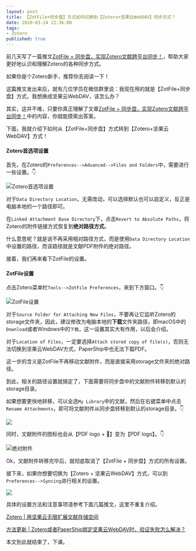 ```yaml
---
layout: post
title: 【ZotFile+同步盘】方式如何切换到【Zotero+坚果云WebDAV】同步方式？
date: 2020-03-24 22:36:00
tags: 
- Zotero
published: true
---
```


前几天写了一篇推文[ZotFile + 同步盘，实现Zotero文献跨平台同步！](https://mp.weixin.qq.com/s/0heWcOlwgrF6GHmPTc-poA)，帮助大家更好地认识和理解Zotero的各种同步方式。

如果你是个Zotero新手，推荐你去阅读一下！

这篇推文发出来后，就有几位学员在微信群里说：我现在用的就是【ZotFile+同步盘】方式，我想换成坚果云WebDAV，该怎么办？

其实，这并不难，只要你真正理解了文章[ZotFile + 同步盘，实现Zotero文献跨平台同步！](https://mp.weixin.qq.com/s/0heWcOlwgrF6GHmPTc-poA)中的内容，你就能摸索出答案。

下面，我就介绍下如何从【ZotFile+同步盘】方式转到【Zotero+坚果云WebDAV】方式！

#### Zotero首选项设置

首先，在Zotero的`Preferences-->Advanced-->Files and Folders`中，需要进行一些设置。👇

![Zotero首选项设置](https://tva1.sinaimg.cn/large/00831rSTly1gd4nobg0bgj30j10hy75s.jpg)

对于`Data Directory Location`，无需改动，可以选择默认也可以自定义，反正是电脑本地的一个路径即可。

在`Linked Attachment Base Directory`下，点击`Revert to Absolute Paths`，将Zotero的附件链接方式恢复到**绝对路径方式**。

什么意思呢？就是说不再采用相对路径方式，而是使用`Data Directory Location`中设置的路径，而该路径就是文献PDF附件的绝对路径。

接着，我们再来看下ZotFile的设置。

#### ZotFile设置

点击Zotero菜单栏`Tools-->ZotFile Preferences`，来到下方窗口。👇

![ZotFile设置](https://tva1.sinaimg.cn/large/00831rSTly1gd4o0fqz8jj30h20ir407.jpg)

对于`Source Folder for Attaching New Files`，不要再让它监听Zotero的storage文件夹，因此，建议修改为电脑本地的**下载**文件夹路径，即macOS中的`Download`或者Windows中的`下载`，这一设置其实大有作用，以后会介绍。

对于`Location of Files`，一定要选择`Attach stored copy of file(s)`，否则无法切换到坚果云WebDAV方式，PaperShip中也无法下载PDF。

这一步的含义是ZotFile不再移动文献附件，而是直接采用storage文件夹的绝对路径。

到此，相关的路径设置就搞定了，下面需要将同步盘中的文献附件转移到默认的storage目录。

如果想要更快地转移，可以全选`My Library`中的文献，然后在右键菜单中点击`Rename Attachments`，即可将文献附件从同步盘转移到默认的storage目录。👇

![](https://tva1.sinaimg.cn/large/00831rSTly1gd4od98q5fj313z0n1tje.jpg)

同时，文献附件的图标也会从【PDF logo + 🔗】变为【PDF logo】。👇

![绝对附件](https://tva1.sinaimg.cn/large/00831rSTly1gd4ojjr0m5j31400n645p.jpg)

Ok，文献附件转移完毕后，就彻底取消了【ZotFile + 同步盘】方式的所有设置。

接下来，如果你想要切换为【Zotero + 坚果云WebDAV】方式，可以到`Preferences-->Syncing`进行相关的设置。

![](https://tva1.sinaimg.cn/large/00831rSTly1gd4onb65m3j30go0ldq4f.jpg)



具体的设置方法和注意事项请参考下面几篇推文，这里不重复介绍。

[Zotero \| 用坚果云无限扩展文献存储空间](https://mp.weixin.qq.com/s/Vb7O_InuaHv354Kpkheryg)

[方法更新 \| Zotero或者PaperShip绑定坚果云WebDAV时，验证失败怎么解决？](https://mp.weixin.qq.com/s/2QhDmtWu6ISgDZ9FrIdIBw)

本文到此就结束了，下课。

